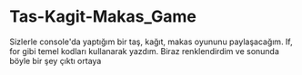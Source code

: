# Tas-Kagit-Makas_Game

Sizlerle console'da yaptığım bir taş, kağıt, makas oyununu paylaşacağım. If, for gibi temel kodları kullanarak yazdım. Biraz renklendirdim ve sonunda böyle bir şey çıktı ortaya

